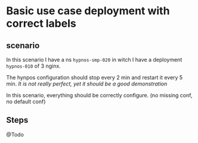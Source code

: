 # Basic use case deployment with correct labels

## scenario

In this scenario I have a ns `hypnos-smp-020` in witch I have a deployment `hypnos-010` of 3 nginx.

The hynpos configuration should stop every 2 min and restart it every 5 min. _It is not really perfect, yet it should be a good demonstration_

In this scenario, everything should be correctly configure. (no missing conf, no default conf) 

## Steps

@Todo


